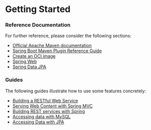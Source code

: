 # Getting Started

### Reference Documentation
For further reference, please consider the following sections:

* [Official Apache Maven documentation](https://maven.apache.org/guides/index.html)
* [Spring Boot Maven Plugin Reference Guide](https://docs.spring.io/spring-boot/docs/3.0.10/maven-plugin/reference/html/)
* [Create an OCI image](https://docs.spring.io/spring-boot/docs/3.0.10/maven-plugin/reference/html/#build-image)
* [Spring Web](https://docs.spring.io/spring-boot/docs/3.0.10/reference/htmlsingle/index.html#web)
* [Spring Data JPA](https://docs.spring.io/spring-boot/docs/3.0.10/reference/htmlsingle/index.html#data.sql.jpa-and-spring-data)

### Guides
The following guides illustrate how to use some features concretely:

* [Building a RESTful Web Service](https://spring.io/guides/gs/rest-service/)
* [Serving Web Content with Spring MVC](https://spring.io/guides/gs/serving-web-content/)
* [Building REST services with Spring](https://spring.io/guides/tutorials/rest/)
* [Accessing data with MySQL](https://spring.io/guides/gs/accessing-data-mysql/)
* [Accessing Data with JPA](https://spring.io/guides/gs/accessing-data-jpa/)

